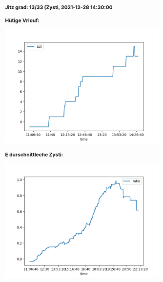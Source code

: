 ### Jitz grad: 13/33 (Zysti, 2021-12-28 14:30:00

### Hütige Vrlouf:
![Graph](Today.png)

### E durschnittleche Zysti:
![Graph](Zysti.png)